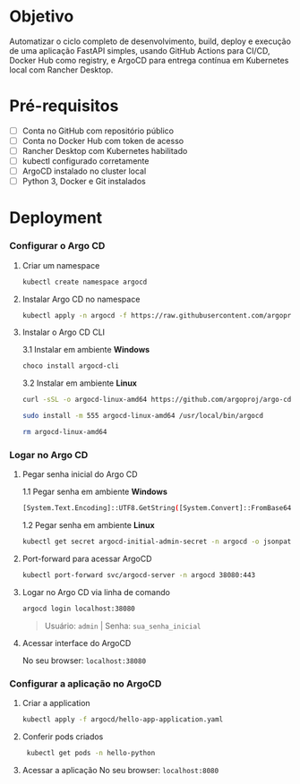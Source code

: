 # Objetivo
Automatizar o ciclo completo de desenvolvimento, build, deploy e execução de uma aplicação FastAPI simples, usando GitHub Actions para CI/CD, Docker Hub como registry, e ArgoCD para entrega contínua em Kubernetes local com Rancher Desktop.

# Pré-requisitos

- [ ] Conta no GitHub com repositório público
- [ ] Conta no Docker Hub com token de acesso
- [ ] Rancher Desktop com Kubernetes habilitado
- [ ] kubectl configurado corretamente
- [ ] ArgoCD instalado no cluster local
- [ ] Python 3, Docker e Git instalados

# Deployment

### Configurar o Argo CD

1. Criar um namespace
    ```sh
    kubectl create namespace argocd
    ```
    
2. Instalar Argo CD no namespace
    ```sh
    kubectl apply -n argocd -f https://raw.githubusercontent.com/argoproj/argo-cd/stable/manifests/install.yaml
    ```

3. Instalar o Argo CD CLI

    3.1 Instalar em ambiente **Windows**
    ```sh
    choco install argocd-cli
    ```

    3.2 Instalar em ambiente **Linux**
    ```sh
    curl -sSL -o argocd-linux-amd64 https://github.com/argoproj/argo-cd/releases/latest/download/argocd-linux-amd64
    
    sudo install -m 555 argocd-linux-amd64 /usr/local/bin/argocd
    
    rm argocd-linux-amd64
    ```

### Logar no Argo CD

1. Pegar senha inicial do Argo CD

    1.1 Pegar senha em ambiente **Windows**
    
    ```sh
    [System.Text.Encoding]::UTF8.GetString([System.Convert]::FromBase64String($(kubectl get secret argocd-initial-admin-secret -n argocd -o jsonpath="{.data.password}")))
    ```
  
    1.2 Pegar senha em ambiente **Linux**
    
    ```sh
    kubectl get secret argocd-initial-admin-secret -n argocd -o jsonpath="{.data.password}" | base64 -d
    ```
    
2. Port-forward para acessar ArgoCD
  
    ```sh
    kubectl port-forward svc/argocd-server -n argocd 38080:443
    ```

3. Logar no Argo CD via linha de comando
  
    ```sh
    argocd login localhost:38080
    ```
    > Usuário: `admin` |
    > Senha: `sua_senha_inicial`

4. Acessar interface do ArgoCD 

    No seu browser: `localhost:38080`

### Configurar a aplicação no ArgoCD

1. Criar a application

    ```sh
    kubectl apply -f argocd/hello-app-application.yaml
    ```

2. Conferir pods criados
   ```sh
    kubectl get pods -n hello-python
    ```  
3. Acessar a aplicação
   No seu browser: `localhost:8080`
